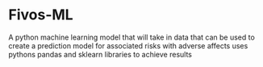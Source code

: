 # Fivos-ML
A python machine learning model that will take in data that can be used to create a prediction model for associated risks with adverse affects uses pythons pandas and sklearn libraries to achieve results
